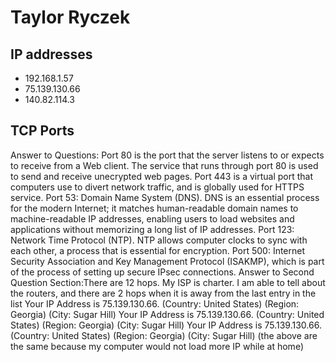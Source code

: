 # Taylor Ryczek
## IP addresses
- 192.168.1.57
- 75.139.130.66
- 140.82.114.3

## TCP Ports
Answer to Questions: Port 80 is the port that the server listens to or expects to receive from a Web client. The service that runs through port 80 is used to send and receive unecrypted web pages. Port 443 is a virtual port that computers use to divert network traffic, and is globally used for HTTPS service.
Port 53: Domain Name System (DNS). DNS is an essential process for the modern Internet; it matches human-readable domain names to machine-readable IP addresses, enabling users to load websites and applications without memorizing a long list of IP addresses.
Port 123: Network Time Protocol (NTP). NTP allows computer clocks to sync with each other, a process that is essential for encryption.
Port 500: Internet Security Association and Key Management Protocol (ISAKMP), which is part of the process of setting up secure IPsec connections.
Answer to Second Question Section:There are 12 hops. My ISP is charter. I am able to tell about the routers, and there are 2 hops when it is away from the last entry in the list
Your IP Address is 75.139.130.66. (Country: United States) (Region: Georgia) (City: Sugar Hill)
Your IP Address is 75.139.130.66. (Country: United States) (Region: Georgia) (City: Sugar Hill)
Your IP Address is 75.139.130.66. (Country: United States) (Region: Georgia) (City: Sugar Hill)
(the above are the same because my computer would not load more IP while at home)
